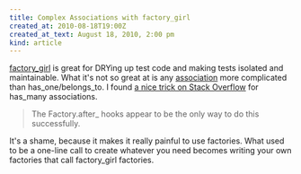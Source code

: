 ```yaml
---
title: Complex Associations with factory_girl
created_at: 2010-08-18T19:00Z
created_at_text: August 18, 2010, 2:00 pm
kind: article
---
```

[factory_girl][factory_girl] is great for DRYing up test code and making tests isolated and maintainable. What it's not so great at is any [association][associations] more complicated than has_one/belongs_to. I found [a nice trick on Stack Overflow][stack_overflow] for has_many associations.

> The Factory.after_ hooks appear to be the only way to do this successfully.

It's a shame, because it makes it really painful to use factories. What used to be a one-line call to create whatever you need becomes writing your own factories that call factory_girl factories.

[associations]: http://api.rubyonrails.org/classes/ActiveRecord/Associations/ClassMethods.html
[factory_girl]: http://github.com/thoughtbot/factory_girl
[stack_overflow]: http://stackoverflow.com/questions/2937326/populating-an-association-with-children-in-factory-girl
